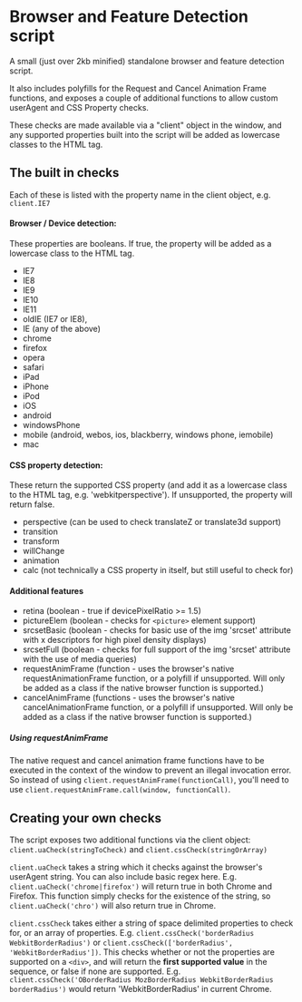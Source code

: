 # Browser and Feature Detection script

A small (just over 2kb minified) standalone browser and feature detection script.

It also includes polyfills for the Request and Cancel Animation Frame functions, and exposes a couple of additional functions to allow custom userAgent and CSS Property checks.

These checks are made available via a "client" object in the window, and any supported properties built into the script will be added as lowercase classes to the HTML tag.

## The built in checks

Each of these is listed with the property name in the client object, e.g. `client.IE7`

#### Browser / Device detection:
These properties are booleans. If true, the property will be added as a lowercase class to the HTML tag.
- IE7
- IE8
- IE9
- IE10
- IE11
- oldIE (IE7 or IE8),
- IE (any of the above)
- chrome
- firefox
- opera
- safari
- iPad
- iPhone
- iPod
- iOS
- android
- windowsPhone
- mobile (android, webos, ios, blackberry, windows phone, iemobile)
- mac

#### CSS property detection:
These return the supported CSS property (and add it as a lowercase class to the HTML tag, e.g. 'webkitperspective'). If unsupported, the property will return false.
- perspective (can be used to check translateZ or translate3d support)
- transition
- transform
- willChange
- animation
- calc (not technically a CSS property in itself, but still useful to check for)

#### Additional features
- retina (boolean - true if devicePixelRatio >= 1.5)
- pictureElem (boolean - checks for `<picture>` element support)
- srcsetBasic (boolean - checks for basic use of the img 'srcset' attribute with x descriptors for high pixel density displays)
- srcsetFull (boolean - checks for full support of the img 'srcset' attribute with the use of media queries)
- requestAnimFrame (function - uses the browser's native requestAnimationFrame function, or a polyfill if unsupported. Will only be added as a class if the native browser function is supported.)
- cancelAnimFrame (functions - uses the browser's native cancelAnimationFrame function, or a polyfill if unsupported. Will only be added as a class if the native browser function is supported.)

##### Using requestAnimFrame
The native request and cancel animation frame functions have to be executed in the context of the window to prevent an illegal invocation error. So instead of using `client.requestAnimFrame(functionCall)`, you'll need to use `client.requestAnimFrame.call(window, functionCall)`.

## Creating your own checks

The script exposes two additional functions via the client object: `client.uaCheck(stringToCheck)` and `client.cssCheck(stringOrArray)`

`client.uaCheck` takes a string which it checks against the browser's userAgent string. You can also include basic regex here. E.g. `client.uaCheck('chrome|firefox')` will return true in both Chrome and Firefox. This function simply checks for the existence of the string, so `client.uaCheck('chro')` will also return true in Chrome.

`client.cssCheck` takes either a string of space delimited properties to check for, or an array of properties. E.g. `client.cssCheck('borderRadius WebkitBorderRadius')` or `client.cssCheck(['borderRadius', 'WebkitBorderRadius'])`. This checks whether or not the properties are supported on a `<div>`, and will return the **first supported value** in the sequence, or false if none are supported. E.g. `client.cssCheck('OBorderRadius MozBorderRadius WebkitBorderRadius borderRadius')` would return 'WebkitBorderRadius' in current Chrome.